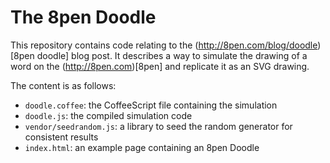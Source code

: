 # The 8pen Doodle

This repository contains code relating to the (http://8pen.com/blog/doodle)[8pen doodle] blog post. It describes a way to simulate the drawing of a word on the (http://8pen.com)[8pen] and replicate it as an SVG drawing.

The content is as follows:
- `doodle.coffee`: the CoffeeScript file containing the simulation
- `doodle.js`: the compiled simulation code
- `vendor/seedrandom.js`: a library to seed the random generator for consistent results
- `index.html`: an example page containing an 8pen Doodle